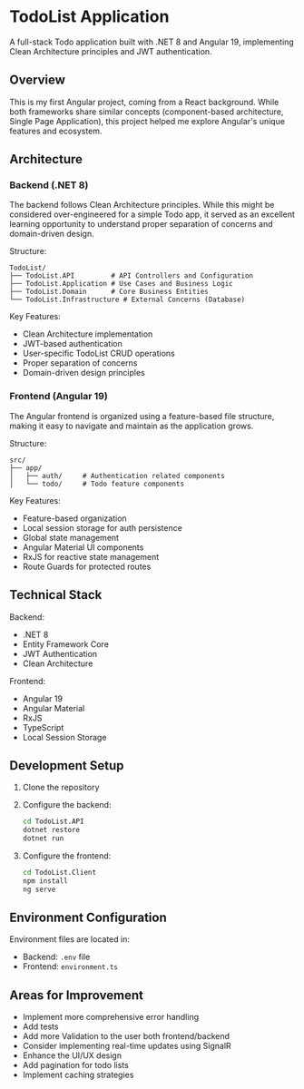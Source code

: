# TodoList Application

A full-stack Todo application built with .NET 8 and Angular 19, implementing Clean Architecture principles and JWT authentication.

## Overview

This is my first Angular project, coming from a React background. While both frameworks share similar concepts (component-based architecture, Single Page Application), this project helped me explore Angular's unique features and ecosystem.

## Architecture

### Backend (.NET 8)

The backend follows Clean Architecture principles. While this might be considered over-engineered for a simple Todo app, it served as an excellent learning opportunity to understand proper separation of concerns and domain-driven design.

Structure:
```
TodoList/
├── TodoList.API         # API Controllers and Configuration
├── TodoList.Application # Use Cases and Business Logic
├── TodoList.Domain      # Core Business Entities
└── TodoList.Infrastructure # External Concerns (Database)
```

Key Features:
- Clean Architecture implementation
- JWT-based authentication
- User-specific TodoList CRUD operations
- Proper separation of concerns
- Domain-driven design principles

### Frontend (Angular 19)

The Angular frontend is organized using a feature-based file structure, making it easy to navigate and maintain as the application grows.

Structure:
```
src/
├── app/
│   ├── auth/     # Authentication related components
│   └── todo/     # Todo feature components
```

Key Features:
- Feature-based organization
- Local session storage for auth persistence
- Global state management
- Angular Material UI components
- RxJS for reactive state management
- Route Guards for protected routes

## Technical Stack

Backend:
- .NET 8
- Entity Framework Core
- JWT Authentication
- Clean Architecture

Frontend:
- Angular 19
- Angular Material
- RxJS
- TypeScript
- Local Session Storage

## Development Setup

1. Clone the repository
2. Configure the backend:
   ```bash
   cd TodoList.API
   dotnet restore
   dotnet run
   ```

3. Configure the frontend:
   ```bash
   cd TodoList.Client
   npm install
   ng serve
   ```

## Environment Configuration

Environment files are located in:
- Backend: `.env` file
- Frontend: `environment.ts`

## Areas for Improvement

- Implement more comprehensive error handling
- Add tests
- Add more Validation to the user both frontend/backend
- Consider implementing real-time updates using SignalR
- Enhance the UI/UX design
- Add pagination for todo lists
- Implement caching strategies
